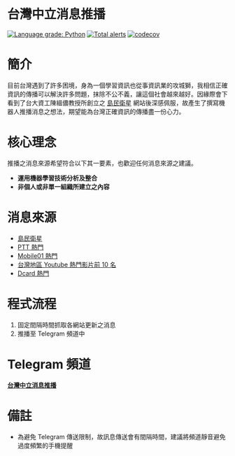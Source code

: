 # 台灣中立消息推播

[![Language grade: Python](https://img.shields.io/lgtm/grade/python/g/ClarkChiu/Taiwan-Neutral-NEWS-Notifier.svg?logo=lgtm&logoWidth=18)](https://lgtm.com/projects/g/ClarkChiu/Taiwan-Neutral-NEWS-Notifier/context:python)
[![Total alerts](https://img.shields.io/lgtm/alerts/g/ClarkChiu/Taiwan-Neutral-NEWS-Notifier.svg?logo=lgtm&logoWidth=18)](https://lgtm.com/projects/g/ClarkChiu/Taiwan-Neutral-NEWS-Notifier/alerts/)
[![codecov](https://codecov.io/gh/ClarkChiu/Taiwan-Neutral-NEWS-Notifier/branch/main/graph/badge.svg?token=HS0NPXQRFQ)](https://codecov.io/gh/ClarkChiu/Taiwan-Neutral-NEWS-Notifier)

# 簡介

目前台灣遇到了許多困境，身為一個學習資訊也從事資訊業的攻城獅，我相信正確資訊的傳播可以解決許多問題，抹除不公不義，讓這個社會越來越好。因緣際會下看到了台大資工陳縕儂教授所創立之 [島民衛星](https://islander.cc/) 網站後深感佩服，故產生了撰寫機器人推播消息之想法，期望能為台灣正確資訊的傳播盡一份心力。

# 核心理念

推播之消息來源希望符合以下其一要素，也歡迎任何消息來源之建議。

- **運用機器學習技術分析及整合**
- **非個人或非單一組織所建立之內容** 

# 消息來源

- [島民衛星](https://islander.cc/)
- [PTT 熱門](https://www.pttweb.cc/hot/all/today)
- [Mobile01 熱門](https://www.mobile01.com/hottopics.php)
- [台灣地區 Youtube 熱門影片前 10 名](https://www.youtube.com/channel/UCBcIWZhWqUwknlxikVHQoyA)
- [Dcard 熱門](https://www.dcard.tw/f)

# 程式流程

1. 固定間隔時間抓取各網站更新之消息
2. 推播至 Telegram 頻道中

# Telegram 頻道

[**台灣中立消息推播**](https://t.me/Taiwan_Neutral_NEWS_Notifier)

# 備註

- 為避免 Telegram 傳送限制，故訊息傳送會有間隔時間，建議將頻道靜音避免過度頻繁的手機提醒

